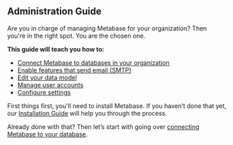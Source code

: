 ## Administration Guide

Are you in charge of managing Metabase for your organization? Then you're in the right spot. You are the chosen one.

**This guide will teach you how to:**

* [Connect Metabase to databases in your organization](01-managing-databases.md)
* [Enable features that send email (SMTP)](02-setting-up-email.md)
* [Edit your data model](03-data-model.md)
* [Manage user accounts](04-managing-users.md)
* [Configure settings](06-configuration-settings.md)

First things first, you'll need to install Metabase. If you haven’t done that yet, our [Installation Guide](../operations-guide/start.md#installing-metabase) will help you through the process.

Already done with that? Then let’s start with going over [connecting Metabase to your database](01-managing-databases.md).
